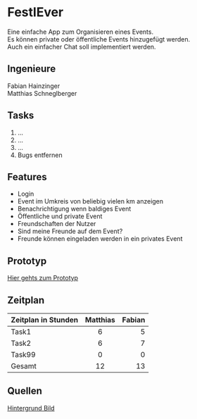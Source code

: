 # FestlEver

Eine einfache App zum Organisieren eines Events.\
Es können private oder öffentliche Events hinzugefügt werden.\
Auch ein einfacher Chat soll implementiert werden.



## Ingenieure
Fabian Hainzinger\
Matthias Schneglberger

## Tasks

1. ...
2. ...
3. ...
999. Bugs entfernen

## Features

- Login
- Event im Umkreis von beliebig vielen km anzeigen
- Benachrichtigung wenn baldiges Event
- Öffentliche und private Event
- Freundschaften der Nutzer
- Sind meine Freunde auf dem Event?
- Freunde können eingeladen werden in ein privates Event

## Prototyp

[Hier gehts zum Prototyp](https://www.figma.com/proto/ABjHHfjzEUVkUXCl7B2lnN/FestlEver?node-id=3%3A32&scaling=scale-down)

## Zeitplan

| Zeitplan in Stunden | Matthias | Fabian |
| :---         |     :---:      |          ---: |
| Task1   | 6     | 5    |
| Task2     | 6       | 7      |
| Task99     | 0       | 0      |
| Gesamt     | 12       | 13      |25|





## Quellen
 [Hintergrund Bild](https://www.pikrepo.com/fcnxs/festival-hands-up-people-partying)
